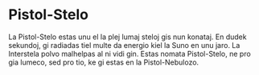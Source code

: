 # Pistol-Stelo

La Pistol-Stelo estas unu el la plej lumaj steloj gis nun konataj. En dudek
sekundoj, gi radiadas tiel multe da energio kiel la Suno en unu jaro. La
Interstela polvo malhelpas al ni vidi gin. Estas nomata Pistol-Stelo, ne pro gia
lumeco, sed pro tio, ke gi estas en la Pistol-Nebulozo.
